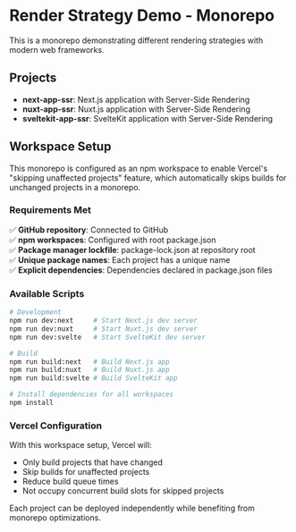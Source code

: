 # Render Strategy Demo - Monorepo

This is a monorepo demonstrating different rendering strategies with modern web frameworks.

## Projects

- **next-app-ssr**: Next.js application with Server-Side Rendering
- **nuxt-app-ssr**: Nuxt.js application with Server-Side Rendering  
- **sveltekit-app-ssr**: SvelteKit application with Server-Side Rendering

## Workspace Setup

This monorepo is configured as an npm workspace to enable Vercel's "skipping unaffected projects" feature, which automatically skips builds for unchanged projects in a monorepo.

### Requirements Met

✅ **GitHub repository**: Connected to GitHub  
✅ **npm workspaces**: Configured with root package.json  
✅ **Package manager lockfile**: package-lock.json at repository root  
✅ **Unique package names**: Each project has a unique name  
✅ **Explicit dependencies**: Dependencies declared in package.json files  

### Available Scripts

```bash
# Development
npm run dev:next     # Start Next.js dev server
npm run dev:nuxt     # Start Nuxt.js dev server  
npm run dev:svelte   # Start SvelteKit dev server

# Build
npm run build:next   # Build Next.js app
npm run build:nuxt   # Build Nuxt.js app
npm run build:svelte # Build SvelteKit app

# Install dependencies for all workspaces
npm install
```

### Vercel Configuration

With this workspace setup, Vercel will:
- Only build projects that have changed
- Skip builds for unaffected projects
- Reduce build queue times
- Not occupy concurrent build slots for skipped projects

Each project can be deployed independently while benefiting from monorepo optimizations.
